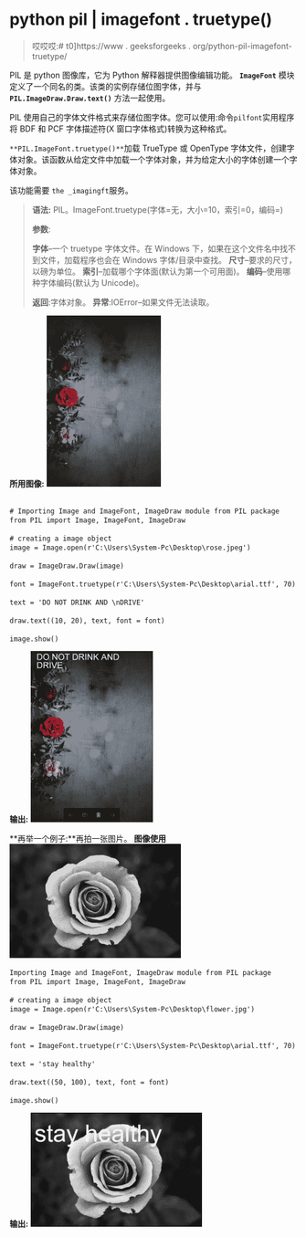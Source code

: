 # python pil | imagefont . truetype()

> 哎哎哎:# t0]https://www . geeksforgeeks . org/python-pil-imagefont-truetype/

PIL 是 python 图像库，它为 Python 解释器提供图像编辑功能。 **`ImageFont`** 模块定义了一个同名的类。该类的实例存储位图字体，并与 **`PIL.ImageDraw.Draw.text()`** 方法一起使用。

PIL 使用自己的字体文件格式来存储位图字体。您可以使用:命令` pilfont `实用程序将 BDF 和 PCF 字体描述符(X 窗口字体格式)转换为这种格式。

`**PIL.ImageFont.truetype()**`加载 TrueType 或 OpenType 字体文件，创建字体对象。该函数从给定文件中加载一个字体对象，并为给定大小的字体创建一个字体对象。

该功能需要 `the _imagingft`服务。

> **语法:** PIL。ImageFont.truetype(字体=无，大小=10，索引=0，编码=)
> 
> **参数**:
> 
> **字体**–一个 truetype 字体文件。在 Windows 下，如果在这个文件名中找不到文件，加载程序也会在 Windows 字体/目录中查找。
> **尺寸**–要求的尺寸，以磅为单位。
> **索引**–加载哪个字体面(默认为第一个可用面)。
> **编码**–使用哪种字体编码(默认为 Unicode)。
> 
> **返回**:字体对象。
> **异常**:IOError–如果文件无法读取。

**所用图像:**
![](img/d593a5f56f410a2bb68605ed26ce8cd1.png)

```

# Importing Image and ImageFont, ImageDraw module from PIL package 
from PIL import Image, ImageFont, ImageDraw

# creating a image object
image = Image.open(r'C:\Users\System-Pc\Desktop\rose.jpeg') 

draw = ImageDraw.Draw(image)

font = ImageFont.truetype(r'C:\Users\System-Pc\Desktop\arial.ttf', 70)

text = 'DO NOT DRINK AND \nDRIVE'

draw.text((10, 20), text, font = font)

image.show()
```

**输出:**
![](img/8a43d993ef037f8d25745e820b956248.png)

**再举一个例子:**再拍一张图片。
**图像使用**
![](img/36292bce712894329f29eccc3c3498ff.png)

```
Importing Image and ImageFont, ImageDraw module from PIL package 
from PIL import Image, ImageFont, ImageDraw

# creating a image object
image = Image.open(r'C:\Users\System-Pc\Desktop\flower.jpg') 

draw = ImageDraw.Draw(image)

font = ImageFont.truetype(r'C:\Users\System-Pc\Desktop\arial.ttf', 70)

text = 'stay healthy'

draw.text((50, 100), text, font = font)

image.show()
```

**输出:**
![](img/79bfded7b286272dd15d62a809eaaf01.png)